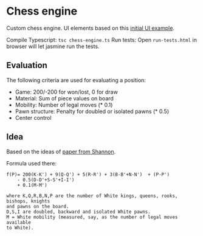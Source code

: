 # Chess engine

Custom chess engine. UI elements based on
this [initial UI example](https://chessboardjs.com/examples/5001).

Compile Typescript: `tsc chess-engine.ts`
Run tests: Open `run-tests.html` in browser will let jasmine run the tests.

## Evaluation

The following criteria are used for evaluating a position:

* Game: 200/-200 for won/lost, 0 for draw
* Material: Sum of piece values on board
* Mobility: Number of legal moves (* 0.1)
* Pawn structure: Penalty for doubled or isolated pawns (* 0.5)
* Center control

## Idea

Based on the ideas of [paper from Shannon](https://web.archive.org/web/20220530060138/https://www.pi.infn.it/~carosi/chess/shannon.txt).

Formula used there:

```
f(P)= 200(K-K') + 9(Q-Q') + 5(R-R') + 3(B-B'+N-N')  + (P-P') 
    - 0.5(D-D'+S-S'+I-I') 
    + 0.1(M-M')

where K,Q,R,B,N,P are the number of White kings, queens, rooks, bishops, knights
and pawns on the board.
D,S,I are doubled, backward and isolated White pawns.
M = White mobility (measured, say, as the number of legal moves available
to White).
```
